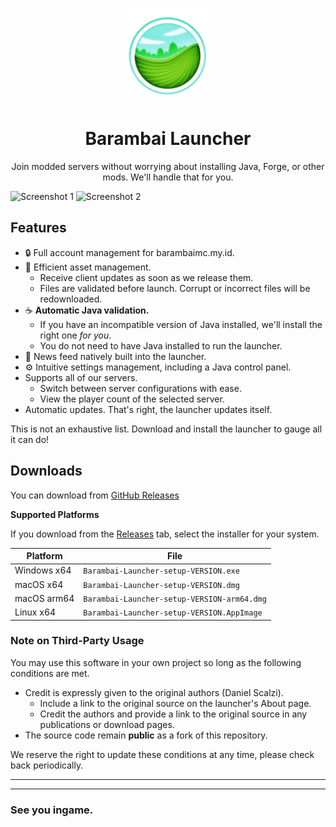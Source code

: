 <p align="center"><img src="SealCircle.png" width="150px" height="150px" alt="aventium softworks"></p>

<h1 align="center">Barambai Launcher</h1>



<p align="center">Join modded servers without worrying about installing Java, Forge, or other mods. We'll handle that for you.</p>

![Screenshot 1](https://i.imgur.com/6o7SmH6.png)
![Screenshot 2](https://i.imgur.com/x3B34n1.png)

## Features

- 🔒 Full account management for barambaimc.my.id.
- 📂 Efficient asset management.
  - Receive client updates as soon as we release them.
  - Files are validated before launch. Corrupt or incorrect files will be redownloaded.
- ☕ **Automatic Java validation.**
  - If you have an incompatible version of Java installed, we'll install the right one _for you_.
  - You do not need to have Java installed to run the launcher.
- 📰 News feed natively built into the launcher.
- ⚙️ Intuitive settings management, including a Java control panel.
- Supports all of our servers.
  - Switch between server configurations with ease.
  - View the player count of the selected server.
- Automatic updates. That's right, the launcher updates itself.

This is not an exhaustive list. Download and install the launcher to gauge all it can do!

## Downloads

You can download from [GitHub Releases](https://github.com/RepoNguls/barambailauncheinfo/releases)

**Supported Platforms**

If you download from the [Releases](https://github.com/RepoNguls/barambailauncheinfo/releases) tab, select the installer for your system.

| Platform    | File                                      |
| ----------- | ----------------------------------------- |
| Windows x64 | `Barambai-Launcher-setup-VERSION.exe`       |
| macOS x64   | `Barambai-Launcher-setup-VERSION.dmg`       |
| macOS arm64 | `Barambai-Launcher-setup-VERSION-arm64.dmg` |
| Linux x64   | `Barambai-Launcher-setup-VERSION.AppImage`  |



### Note on Third-Party Usage

You may use this software in your own project so long as the following conditions are met.

- Credit is expressly given to the original authors (Daniel Scalzi).
  - Include a link to the original source on the launcher's About page.
  - Credit the authors and provide a link to the original source in any publications or download pages.
- The source code remain **public** as a fork of this repository.

We reserve the right to update these conditions at any time, please check back periodically.

---

---

### See you ingame.

[nodejs]: https://nodejs.org/en/ "Node.js"
[vscode]: https://code.visualstudio.com/ "Visual Studio Code"
[mainprocess]: https://electronjs.org/docs/tutorial/application-architecture#main-and-renderer-processes "Main Process"
[rendererprocess]: https://electronjs.org/docs/tutorial/application-architecture#main-and-renderer-processes "Renderer Process"
[chromedebugger]: https://marketplace.visualstudio.com/items?itemName=msjsdiag.debugger-for-chrome "Debugger for Chrome"
[discord]: https://discord.gg/zNWUXdt "Discord"
[wiki]: https://github.com/RepoNguls/barambailauncheinfo/wiki "wiki"
[nebula]: https://github.com/RepoNguls/Nebula "dscalzi/Nebula"
[v2branch]: https://github.com/RepoNguls/barambailauncheinfo/tree/ts-refactor "v2 branch"
